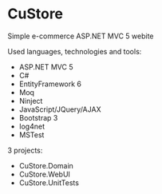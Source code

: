 # CuStore
Simple e-commerce ASP.NET MVC 5 webite

Used languages, technologies and tools:
- ASP.NET MVC 5 
- C#
- EntityFramework 6
- Moq
- Ninject
- JavaScript/JQuery/AJAX
- Bootstrap 3
- log4net
- MSTest

3 projects:
- CuStore.Domain
- CuStore.WebUI
- CuStore.UnitTests
